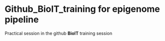 # Github_BioIT_training for epigenome pipeline
Practical session in the github **BioIT** training session

